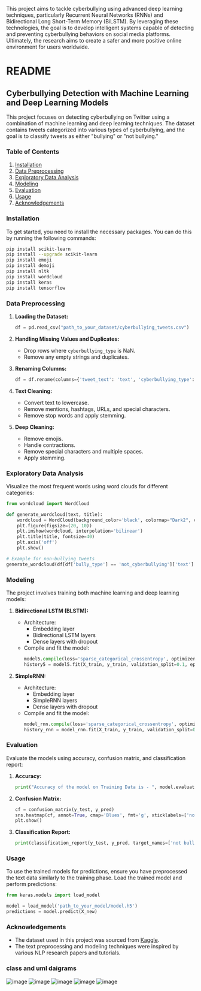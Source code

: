 This project aims to tackle cyberbullying using advanced deep learning techniques, particularly Recurrent Neural Networks (RNNs) and Bidirectional Long Short-Term Memory (BiLSTM). By leveraging these technologies, the goal is to develop intelligent systems capable of detecting and preventing cyberbullying behaviors on social media platforms. Ultimately, the research aims to create a safer and more positive online environment for users worldwide.
# README

## Cyberbullying Detection with Machine Learning and Deep Learning Models

This project focuses on detecting cyberbullying on Twitter using a combination of machine learning and deep learning techniques. The dataset contains tweets categorized into various types of cyberbullying, and the goal is to classify tweets as either "bullying" or "not bullying."

### Table of Contents
1. [Installation](#installation)
2. [Data Preprocessing](#data-preprocessing)
3. [Exploratory Data Analysis](#exploratory-data-analysis)
4. [Modeling](#modeling)
5. [Evaluation](#evaluation)
6. [Usage](#usage)
7. [Acknowledgements](#acknowledgements)

### Installation

To get started, you need to install the necessary packages. You can do this by running the following commands:

```sh
pip install scikit-learn
pip install --upgrade scikit-learn
pip install emoji
pip install demoji
pip install nltk
pip install wordcloud
pip install keras
pip install tensorflow
```

### Data Preprocessing

1. **Loading the Dataset:**
   ```python
   df = pd.read_csv("path_to_your_dataset/cyberbullying_tweets.csv")
   ```

2. **Handling Missing Values and Duplicates:**
   - Drop rows where `cyberbullying_type` is NaN.
   - Remove any empty strings and duplicates.

3. **Renaming Columns:**
   ```python
   df = df.rename(columns={'tweet_text': 'text', 'cyberbullying_type': 'bully_type'})
   ```

4. **Text Cleaning:**
   - Convert text to lowercase.
   - Remove mentions, hashtags, URLs, and special characters.
   - Remove stop words and apply stemming.

5. **Deep Cleaning:**
   - Remove emojis.
   - Handle contractions.
   - Remove special characters and multiple spaces.
   - Apply stemming.

### Exploratory Data Analysis

Visualize the most frequent words using word clouds for different categories:

```python
from wordcloud import WordCloud

def generate_wordcloud(text, title):
    wordcloud = WordCloud(background_color='black', colormap="Dark2", collocations=False).generate(" ".join(text))
    plt.figure(figsize=(20, 10))
    plt.imshow(wordcloud, interpolation='bilinear')
    plt.title(title, fontsize=40)
    plt.axis('off')
    plt.show()

# Example for non-bullying tweets
generate_wordcloud(df[df['bully_type'] == 'not_cyberbullying']['text'].values, "Not Bully")
```

### Modeling

The project involves training both machine learning and deep learning models:

1. **Bidirectional LSTM (BLSTM):**
   - Architecture:
     - Embedding layer
     - Bidirectional LSTM layers
     - Dense layers with dropout
   - Compile and fit the model:
     ```python
     model5.compile(loss='sparse_categorical_crossentropy', optimizer='adam', metrics=['accuracy'])
     history5 = model5.fit(X_train, y_train, validation_split=0.1, epochs=40, batch_size=128)
     ```

2. **SimpleRNN:**
   - Architecture:
     - Embedding layer
     - SimpleRNN layers
     - Dense layers with dropout
   - Compile and fit the model:
     ```python
     model_rnn.compile(loss='sparse_categorical_crossentropy', optimizer='adam', metrics=['accuracy'])
     history_rnn = model_rnn.fit(X_train, y_train, validation_split=0.1, epochs=40, batch_size=128)
     ```

### Evaluation

Evaluate the models using accuracy, confusion matrix, and classification report:

1. **Accuracy:**
   ```python
   print("Accuracy of the model on Training Data is - ", model.evaluate(X_train, y_train)[1]*100 , "%")
   ```

2. **Confusion Matrix:**
   ```python
   cf = confusion_matrix(y_test, y_pred)
   sns.heatmap(cf, annot=True, cmap='Blues', fmt='g', xticklabels=['not bullying', 'bullying'], yticklabels=['not bullying', 'bullying'])
   plt.show()
   ```

3. **Classification Report:**
   ```python
   print(classification_report(y_test, y_pred, target_names=['not bullying', 'bullying']))
   ```

### Usage

To use the trained models for predictions, ensure you have preprocessed the text data similarly to the training phase. Load the trained model and perform predictions:

```python
from keras.models import load_model

model = load_model('path_to_your_model/model.h5')
predictions = model.predict(X_new)
```

### Acknowledgements

- The dataset used in this project was sourced from [Kaggle](https://www.kaggle.com/).
- The text preprocessing and modeling techniques were inspired by various NLP research papers and tutorials.

### class and uml daigrams
![image](https://github.com/Sabavat-Jayanth-Naik/Final-Year-Project-Cyberbullying-detection/assets/130920035/9d4cc743-f354-4af1-a9e6-c1237f7d38de)
![image](https://github.com/Sabavat-Jayanth-Naik/Final-Year-Project-Cyberbullying-detection/assets/130920035/74a59832-d9c5-401a-b089-0bc6a574d974)
![image](https://github.com/Sabavat-Jayanth-Naik/Final-Year-Project-Cyberbullying-detection/assets/130920035/64612c04-09c7-41c4-a829-8df58f4cae83)
![image](https://github.com/Sabavat-Jayanth-Naik/Final-Year-Project-Cyberbullying-detection/assets/130920035/62414cf4-3e20-4e73-8c6c-f178e1cd2598)
![image](https://github.com/Sabavat-Jayanth-Naik/Final-Year-Project-Cyberbullying-detection/assets/130920035/98278eef-f2f8-41b1-b9fd-e88a87df0bb3)




